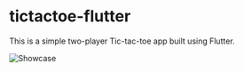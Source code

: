 # tictactoe-flutter
This is a simple two-player Tic-tac-toe app built using Flutter.

![Showcase](showcase.gif)
